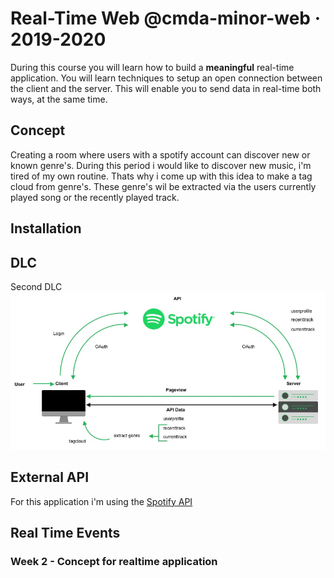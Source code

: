 # Real-Time Web @cmda-minor-web · 2019-2020

During this course you will learn how to build a **meaningful** real-time application. You will learn techniques to setup an open connection between the client and the server. This will enable you to send data in real-time both ways, at the same time.

## Concept
Creating a room where users with a spotify account can discover new or known genre's. During this period i would like to discover new music, i'm tired of my own routine. Thats why i come up with this idea to make a tag cloud from genre's. These genre's wil be extracted via the users currently played song or the recently played track.

## Installation

## DLC
Second DLC
![DLC2](https://github.com/NathanKeyzer/real-time-web-1920/blob/master/docs/img/DLC.jpg)


## External API
For this application i'm using the [Spotify API](https://developer.spotify.com/documentation/web-api/)
## Real Time Events
### Week 2 - Concept for realtime application
